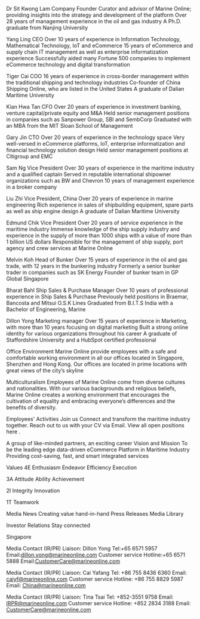 Dr Sit Kwong Lam
Company Founder
Curator and advisor of Marine Online; providing insights into the strategy and development of the platform
Over 28 years of management experience in the oil and gas industry
A Ph.D. graduate from Nanjing University

Yang Ling
CEO
Over 10 years of experience in Information Technology, Mathematical Technology, IoT and eCommerce
15 years of eCommerce and supply chain IT management as well as enterprise informatization experience
Successfully aided many Fortune 500 companies to implement eCommerce technology and digital transformation

Tiger Cai
COO
16 years of experience in cross-border management within the traditional shipping and technology industries
Co-founder of China Shipping Online, who are listed in the United States
A graduate of Dalian Maritime University

Kian Hwa Tan
CFO
Over 20 years of experience in investment banking, venture capital/private equity and M&A
Held senior management positions in companies such as Sanpower Group, SBI and SembCorp
Graduated with an MBA from the MIT Sloan School of Management

Gary Jin
CTO
Over 20 years of experience in the technology space
Very well-versed in eCommerce platforms, IoT, enterprise informatization and financial technology solution design
Held senior management positions at Citigroup and EMC

Sam Ng
Vice President
Over 30 years of experience in the maritime industry and a qualified captain
Served in reputable international shipowner organizations such as BW and Chevron
10 years of management experience in a broker company

Liu Zhi
Vice President, China
Over 20 years of experience in marine engineering
Rich experience in sales of shipbuilding equipment, spare parts as well as ship engine design
A graduate of Dalian Maritime University

Edmund Chik
Vice President
Over 20 years of service experience in the maritime industry
Immense knowledge of the ship supply industry and experience in the supply of more than 1000 ships with a value of more than 1 billion US dollars
Responsible for the management of ship supply, port agency and crew services at Marine Online

Melvin Koh
Head of Bunker
Over 15 years of experience in the oil and gas trade, with 12 years in the bunkering industry
Formerly a senior bunker trader in companies such as SK Energy
Founder of bunker team in GP Global Singapore

Bharat Bahl
Ship Sales & Purchase Manager
Over 10 years of professional experience in Ship Sales & Purchase
Previously held positions in Braemar, Bancosta and Mitsui O.S.K Lines
Graduated from B.I.T.S India with a Bachelor of Engineering, Marine

Dillon Yong
Marketing manager
Over 15 years of experience in Marketing, with more than 10 years focusing on digital marketing
Built a strong online identity for various organizations throughout his career
A graduate of Staffordshire University and a HubSpot certified professional

Office Environment
Marine Online provide employees with a safe and comfortable working environment in all our offices located in Singapore, Shenzhen and Hong Kong. Our offices are located in prime locations with great views of the city’s skyline

Multiculturalism
Employees of Marine Online come from diverse cultures and nationalities. With our various backgrounds and religious beliefs, Marine Online creates a working environment that encourages the cultivation of equality and embracing everyone’s differences and the benefits of diversity.

Employees' Activities
Join us
Connect and transform the maritime industry together.
Reach out to us with your CV via Email.
View all open positions here .

A group of like-minded partners, an exciting career
Vision and Mission
To be the leading edge data-driven eCommerce Platform in Maritime Industry Providing cost-saving, fast, and smart integrated services

Values
4E
Enthusiasm
Endeavor
Efficiency
Execution

3A
Attitude
Ability
Achievement

2I
Integrity
Innovation

1T
Teamwork

Media News
Creating value hand-in-hand
Press Releases
Media Library

Investor Relations
Stay connected

Singapore

Media Contact (IR/PR)
Liaison: Dillon Yong
Tel:+65 6571 5957
Email:dillon.yong@marineonline.com
Customer service
Hotline:+65 6571 5888
Email:CustomerCare@marineonline.com

Media Contact (IR/PR)
Liaison: Cai Yafang
Tel: +86 755 8436 6360
Email: caiyf@marineonline.com
Customer service
Hotline: +86 755 8829 5987
Email: China@marineonline.com

Media Contact (IR/PR)
Liaison: Tina Tsai
Tel: +852-3551 9758
Email: IRPR@marineonline.com
Customer service
Hotline: +852 2834 3188
Email: CustomerCare@marineonline.com
